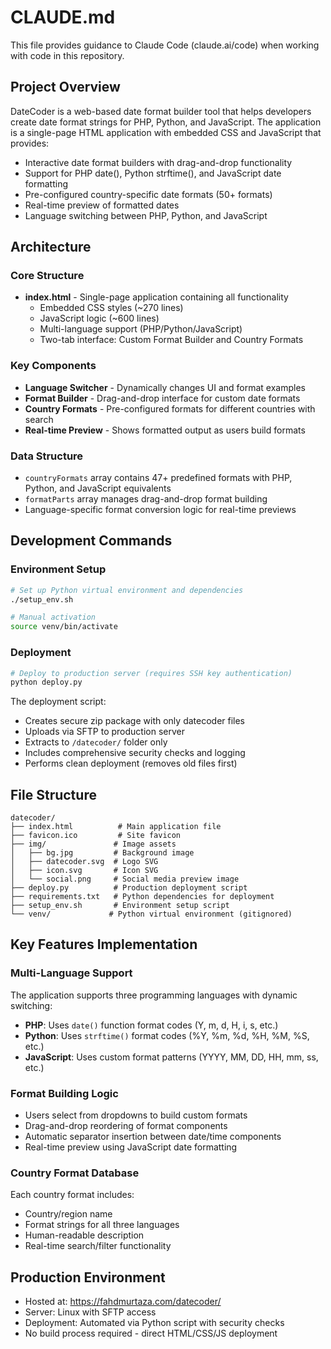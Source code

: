 # CLAUDE.md

This file provides guidance to Claude Code (claude.ai/code) when working with code in this repository.

## Project Overview

DateCoder is a web-based date format builder tool that helps developers create date format strings for PHP, Python, and JavaScript. The application is a single-page HTML application with embedded CSS and JavaScript that provides:

- Interactive date format builders with drag-and-drop functionality
- Support for PHP date(), Python strftime(), and JavaScript date formatting
- Pre-configured country-specific date formats (50+ formats)
- Real-time preview of formatted dates
- Language switching between PHP, Python, and JavaScript

## Architecture

### Core Structure
- **index.html** - Single-page application containing all functionality
  - Embedded CSS styles (~270 lines)
  - JavaScript logic (~600 lines)
  - Multi-language support (PHP/Python/JavaScript)
  - Two-tab interface: Custom Format Builder and Country Formats

### Key Components
- **Language Switcher** - Dynamically changes UI and format examples
- **Format Builder** - Drag-and-drop interface for custom date formats
- **Country Formats** - Pre-configured formats for different countries with search
- **Real-time Preview** - Shows formatted output as users build formats

### Data Structure
- `countryFormats` array contains 47+ predefined formats with PHP, Python, and JavaScript equivalents
- `formatParts` array manages drag-and-drop format building
- Language-specific format conversion logic for real-time previews

## Development Commands

### Environment Setup
```bash
# Set up Python virtual environment and dependencies
./setup_env.sh

# Manual activation
source venv/bin/activate
```

### Deployment
```bash
# Deploy to production server (requires SSH key authentication)
python deploy.py
```

The deployment script:
- Creates secure zip package with only datecoder files
- Uploads via SFTP to production server
- Extracts to `/datecoder/` folder only
- Includes comprehensive security checks and logging
- Performs clean deployment (removes old files first)

## File Structure
```
datecoder/
├── index.html          # Main application file
├── favicon.ico         # Site favicon
├── img/               # Image assets
│   ├── bg.jpg         # Background image
│   ├── datecoder.svg  # Logo SVG
│   ├── icon.svg       # Icon SVG  
│   └── social.png     # Social media preview image
├── deploy.py          # Production deployment script
├── requirements.txt   # Python dependencies for deployment
├── setup_env.sh       # Environment setup script
└── venv/             # Python virtual environment (gitignored)
```

## Key Features Implementation

### Multi-Language Support
The application supports three programming languages with dynamic switching:
- **PHP**: Uses `date()` function format codes (Y, m, d, H, i, s, etc.)
- **Python**: Uses `strftime()` format codes (%Y, %m, %d, %H, %M, %S, etc.)
- **JavaScript**: Uses custom format patterns (YYYY, MM, DD, HH, mm, ss, etc.)

### Format Building Logic
- Users select from dropdowns to build custom formats
- Drag-and-drop reordering of format components
- Automatic separator insertion between date/time components
- Real-time preview using JavaScript date formatting

### Country Format Database
Each country format includes:
- Country/region name
- Format strings for all three languages
- Human-readable description
- Real-time search/filter functionality

## Production Environment
- Hosted at: https://fahdmurtaza.com/datecoder/
- Server: Linux with SFTP access
- Deployment: Automated via Python script with security checks
- No build process required - direct HTML/CSS/JS deployment
